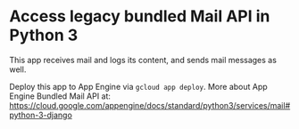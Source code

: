 # Access legacy bundled Mail API in Python 3

This app receives mail and logs its content, and sends mail messages as well.



Deploy this app to App Engine via `gcloud app deploy`. More about App Engine
Bundled Mail API at:
https://cloud.google.com/appengine/docs/standard/python3/services/mail#python-3-django
